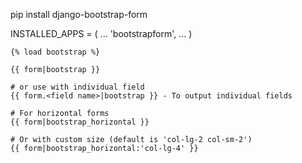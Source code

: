 pip install django-bootstrap-form

INSTALLED_APPS = (
    ...
    'bootstrapform',
    ...
)

```
{% load bootstrap %}

{{ form|bootstrap }}

# or use with individual field
{{ form.<field name>|bootstrap }} - To output individual fields

# For horizontal forms
{{ form|bootstrap_horizontal }}

# Or with custom size (default is 'col-lg-2 col-sm-2')
{{ form|bootstrap_horizontal:'col-lg-4' }}
```
